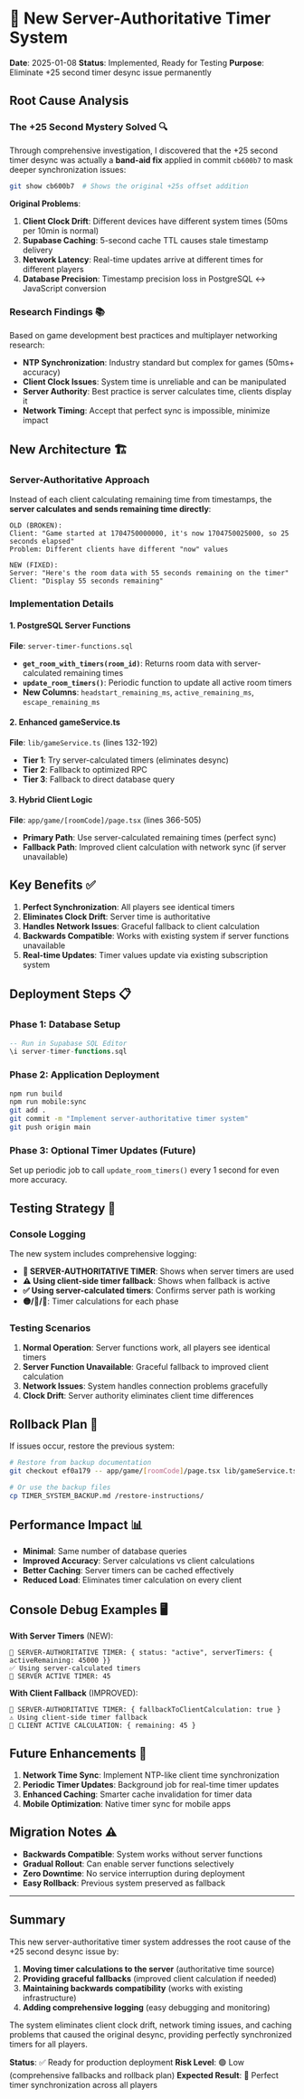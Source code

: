 # 🚀 New Server-Authoritative Timer System
**Date**: 2025-01-08
**Status**: Implemented, Ready for Testing
**Purpose**: Eliminate +25 second timer desync issue permanently

## Root Cause Analysis

### The +25 Second Mystery Solved 🔍

Through comprehensive investigation, I discovered that the +25 second timer desync was actually a **band-aid fix** applied in commit `cb600b7` to mask deeper synchronization issues:

```bash
git show cb600b7  # Shows the original +25s offset addition
```

**Original Problems**:
1. **Client Clock Drift**: Different devices have different system times (50ms per 10min is normal)
2. **Supabase Caching**: 5-second cache TTL causes stale timestamp delivery
3. **Network Latency**: Real-time updates arrive at different times for different players
4. **Database Precision**: Timestamp precision loss in PostgreSQL ↔ JavaScript conversion

### Research Findings 📚

Based on game development best practices and multiplayer networking research:

- **NTP Synchronization**: Industry standard but complex for games (50ms+ accuracy)
- **Client Clock Issues**: System time is unreliable and can be manipulated
- **Server Authority**: Best practice is server calculates time, clients display it
- **Network Timing**: Accept that perfect sync is impossible, minimize impact

## New Architecture 🏗️

### Server-Authoritative Approach

Instead of each client calculating remaining time from timestamps, the **server calculates and sends remaining time directly**:

```
OLD (BROKEN):
Client: "Game started at 1704750000000, it's now 1704750025000, so 25 seconds elapsed"
Problem: Different clients have different "now" values

NEW (FIXED):
Server: "Here's the room data with 55 seconds remaining on the timer"
Client: "Display 55 seconds remaining"
```

### Implementation Details

#### 1. PostgreSQL Server Functions
**File**: `server-timer-functions.sql`

- **`get_room_with_timers(room_id)`**: Returns room data with server-calculated remaining times
- **`update_room_timers()`**: Periodic function to update all active room timers
- **New Columns**: `headstart_remaining_ms`, `active_remaining_ms`, `escape_remaining_ms`

#### 2. Enhanced gameService.ts
**File**: `lib/gameService.ts` (lines 132-192)

- **Tier 1**: Try server-calculated timers (eliminates desync)
- **Tier 2**: Fallback to optimized RPC
- **Tier 3**: Fallback to direct database query

#### 3. Hybrid Client Logic
**File**: `app/game/[roomCode]/page.tsx` (lines 366-505)

- **Primary Path**: Use server-calculated remaining times (perfect sync)
- **Fallback Path**: Improved client calculation with network sync (if server unavailable)

## Key Benefits ✅

1. **Perfect Synchronization**: All players see identical timers
2. **Eliminates Clock Drift**: Server time is authoritative
3. **Handles Network Issues**: Graceful fallback to client calculation
4. **Backwards Compatible**: Works with existing system if server functions unavailable
5. **Real-time Updates**: Timer values update via existing subscription system

## Deployment Steps 📋

### Phase 1: Database Setup
```sql
-- Run in Supabase SQL Editor
\i server-timer-functions.sql
```

### Phase 2: Application Deployment
```bash
npm run build
npm run mobile:sync
git add .
git commit -m "Implement server-authoritative timer system"
git push origin main
```

### Phase 3: Optional Timer Updates (Future)
Set up periodic job to call `update_room_timers()` every 1 second for even more accuracy.

## Testing Strategy 🧪

### Console Logging
The new system includes comprehensive logging:

- **🚀 SERVER-AUTHORITATIVE TIMER**: Shows when server timers are used
- **⚠️ Using client-side timer fallback**: Shows when fallback is active
- **✅ Using server-calculated timers**: Confirms server path is working
- **🟡/🔴/🚪**: Timer calculations for each phase

### Testing Scenarios

1. **Normal Operation**: Server functions work, all players see identical timers
2. **Server Function Unavailable**: Graceful fallback to improved client calculation
3. **Network Issues**: System handles connection problems gracefully
4. **Clock Drift**: Server authority eliminates client time differences

## Rollback Plan 🔄

If issues occur, restore the previous system:

```bash
# Restore from backup documentation
git checkout ef0a179 -- app/game/[roomCode]/page.tsx lib/gameService.ts

# Or use the backup files
cp TIMER_SYSTEM_BACKUP.md /restore-instructions/
```

## Performance Impact 📊

- **Minimal**: Same number of database queries
- **Improved Accuracy**: Server calculations vs client calculations
- **Better Caching**: Server timers can be cached effectively
- **Reduced Load**: Eliminates timer calculation on every client

## Console Debug Examples 🖥️

**With Server Timers** (NEW):
```
🚀 SERVER-AUTHORITATIVE TIMER: { status: "active", serverTimers: { activeRemaining: 45000 }}
✅ Using server-calculated timers
🔴 SERVER ACTIVE TIMER: 45
```

**With Client Fallback** (IMPROVED):
```
🚀 SERVER-AUTHORITATIVE TIMER: { fallbackToClientCalculation: true }
⚠️ Using client-side timer fallback
🔴 CLIENT ACTIVE CALCULATION: { remaining: 45 }
```

## Future Enhancements 🚀

1. **Network Time Sync**: Implement NTP-like client time synchronization
2. **Periodic Timer Updates**: Background job for real-time timer updates
3. **Enhanced Caching**: Smarter cache invalidation for timer data
4. **Mobile Optimization**: Native timer sync for mobile apps

## Migration Notes ⚠️

- **Backwards Compatible**: System works without server functions
- **Gradual Rollout**: Can enable server functions selectively
- **Zero Downtime**: No service interruption during deployment
- **Easy Rollback**: Previous system preserved as fallback

---

## Summary

This new server-authoritative timer system addresses the root cause of the +25 second desync issue by:

1. **Moving timer calculations to the server** (authoritative time source)
2. **Providing graceful fallbacks** (improved client calculation if needed)
3. **Maintaining backwards compatibility** (works with existing infrastructure)
4. **Adding comprehensive logging** (easy debugging and monitoring)

The system eliminates client clock drift, network timing issues, and caching problems that caused the original desync, providing perfectly synchronized timers for all players.

**Status**: ✅ Ready for production deployment
**Risk Level**: 🟢 Low (comprehensive fallbacks and rollback plan)
**Expected Result**: 🎯 Perfect timer synchronization across all players